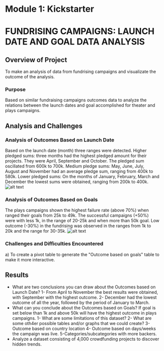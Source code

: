 # Module 1: Kickstarter
# FUNDRISING CAMPAIGNS: LAUNCH DATE AND GOAL DATA ANALYSIS

## Overview of Project
To make an analysis of data from fundrising campaigns and visualizate the outcome of the analysis.
### Purpose
Based on similar fundraising campaigns outcomes data to analyze the relations between the launch dates and goal accomplished for theater and plays campaigns.

## Analysis and Challenges
### Analysis of Outcomes Based on Launch Date
Based on the launch date (month) three ranges were detected.
Higher pledged sums: three months had the highest pledged amount for their projects. They were April, September and October. The pledged sum oscillated from 600k to 700k.
Medium pledge sums: May, June, July, August and November had an average pledge sum, ranging from 400k to 580k.
Lower pledged sums: On the months of January, February, March and December the lowest sums were obtained, ranging from 200k to 400k.
![alt text](https://github.com/Robcaze1980/kickstarter-analysis/blob/main/Theater_Outcomes_vs_Launch.png?raw=true)               
### Analysis of Outcomes Based on Goals
The plays campaigns shown the highest failure rate (above 70%) when ranged their goals from 25k to 49k.
The successful campaigns (+50%) were with less 1k, in the range of 20-25k and when more than 50k goal.
Low outcome (-30%) in the fundrising was observed in the ranges from 1k to 20k and the range for 30-35k.
![alt text](https://github.com/Robcaze1980/kickstarter-analysis/blob/main/Outcomes_vs_Goals.png?raw=true) 

### Challenges and Difficulties Encountered
a) To create a pivot table to generate the "Outcome based on goals" table to make it more interactive.

## Results
- What are two conclusions you can draw about the Outcomes based on Launch Date?
1- From April to November the best results were obtained, with September with the highest outcome.
2- December had the lowest outcome of all the year, followed by the period of January to March.
- What can you conclude about the Outcomes based on Goals?
If goal is set below than 1k and above 50k will have the highest outcome in plays campaigns.
1- What are some limitations of this dataset?
2- What are some oth4er possible tables and/or graphs that we could create?
3- Outcome based on country location
4- Outcome based on days/weeks the campaign was live.
5-Categories/subcategories with more backers.
- Analyze a dataset consisting of 4,000 crowdfunding projects to discover hidden trends.
